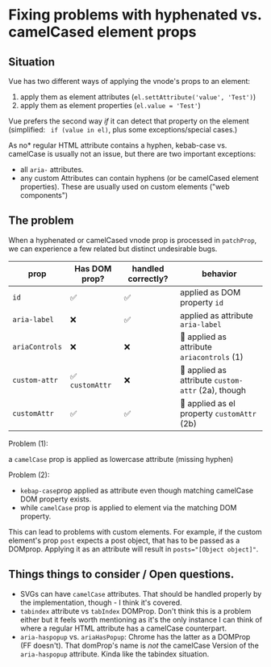 # Fixing problems with hyphenated vs. camelCased element props

## Situation

Vue has two different ways of applying the vnode's props to an element:
  1. apply them as element attributes (`el.settAttribute('value', 'Test')`)
  2. apply them as element properties (`el.value = 'Test'`)

Vue prefers the second way *if* it can detect that property on the element (simplified: ` if (value in el)`, plus some exceptions/special cases.)

As no* regular HTML attribute contains a hyphen, kebab-case vs. camelCase is usually not an issue, but there are two important exceptions:

- all `aria-` attributes.
- any custom Attributes can contain hyphens (or be camelCased element properties). These are usually used on custom elements ("web components")

## The problem

When a hyphenated or camelCased vnode prop is processed in `patchProp`, we can experience a few related but distinct undesirable bugs.

|prop|Has DOM prop?|handled correctly?|behavior
|-|-|-|-|
|`id`|✅|✅|applied as DOM property `id`|
|`aria-label`|❌|✅|applied as attribute `aria-label`|
|`ariaControls`|❌ |❌| 🚸 applied as attribute `ariacontrols` (1)|
|`custom-attr`|✅ `customAttr`|❌| 🚸 applied as attribute `custom-attr` (2a), though |
|`customAttr`|✅|✅| 🚸 applied as el property `customAttr` (2b)|

Problem (1):

a `camelCase` prop is applied as lowercase attribute (missing hyphen)

Problem (2): 

- `kebap-case`prop applied as attribute even though matching camelCase DOM property exists.
- while `camelCase` prop is applied to element via the matching DOM property.

This can lead to problems with custom elements. For example, if the custom element's prop `post` expects a post object, that has to be passed as a DOMprop. Applying it as an attribute will result in `posts="[Object object]"`.

## Things things to consider / Open questions.

- SVGs can have `camelCase` attributes. That should be handled properly by the implementation, though - I think it's covered.
- `tabindex` attribute vs `tabIndex` DOMProp. Don't think this is a problem either but it feels worth mentioning as it's the only instance I can think of where a regular HTML attribute has a camelCase counterpart.
- `aria-haspopup` vs. `ariaHasPopup`: Chrome has the latter as a DOMProp (FF doesn't). That domProp's name is *not* the camelCase Version of the `aria-haspopup` attribute. Kinda like the tabindex situation.